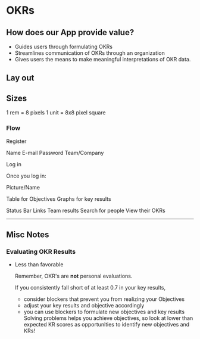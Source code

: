 # OKRs

## How does our App provide value?

* Guides users through formulating OKRs
* Streamlines communication of OKRs through an organization
* Gives users the means to make meaningful interpretations of OKR data.

## Lay out

## Sizes

1 rem = 8 pixels
1 unit = 8x8 pixel square

### Flow

Register

  Name
  E-mail
  Password
  Team/Company

Log in

Once you log in:

  Picture/Name

  Table for Objectives
    Graphs for key results

  Status Bar
    Links
      Team results
      Search for people 
        View their OKRs

---

## Misc Notes

### Evaluating OKR Results
	
  * Less than favorable
    
    Remember, OKR's are **not** personal evaluations.

    If you consistently fall short of at least 0.7 in your key results,
      * consider blockers that prevent you from realizing your Objectives
      * adjust your key results and objective accordingly
      * you can use blockers to formulate new objectives and key results
        Solving problems helps you achieve objectives, so look at lower than expected KR scores as opportunities to identify new objectives and KRs!

